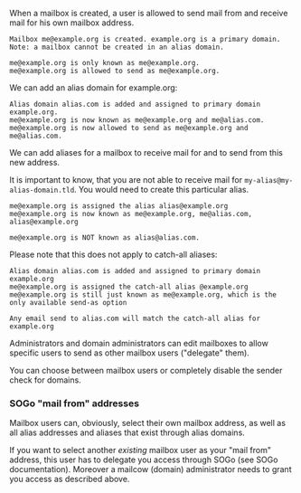 When a mailbox is created, a user is allowed to send mail from and receive mail for his own mailbox address.

    Mailbox me@example.org is created. example.org is a primary domain.
    Note: a mailbox cannot be created in an alias domain.

    me@example.org is only known as me@example.org.
    me@example.org is allowed to send as me@example.org.

We can add an alias domain for example.org:

    Alias domain alias.com is added and assigned to primary domain example.org.
    me@example.org is now known as me@example.org and me@alias.com.
    me@example.org is now allowed to send as me@example.org and me@alias.com.

We can add aliases for a mailbox to receive mail for and to send from this new address.

It is important to know, that you are not able to receive mail for `my-alias@my-alias-domain.tld`. You would need to create this particular alias.

    me@example.org is assigned the alias alias@example.org
    me@example.org is now known as me@example.org, me@alias.com, alias@example.org

    me@example.org is NOT known as alias@alias.com.

Please note that this does not apply to catch-all aliases:

    Alias domain alias.com is added and assigned to primary domain example.org
    me@example.org is assigned the catch-all alias @example.org
    me@example.org is still just known as me@example.org, which is the only available send-as option
    
    Any email send to alias.com will match the catch-all alias for example.org

Administrators and domain administrators can edit mailboxes to allow specific users to send as other mailbox users ("delegate" them).

You can choose between mailbox users or completely disable the sender check for domains.

### SOGo "mail from" addresses

Mailbox users can, obviously, select their own mailbox address, as well as all alias addresses and aliases that exist through alias domains.

If you want to select another _existing_ mailbox user as your "mail from" address, this user has to delegate you access through SOGo (see SOGo documentation). Moreover a mailcow (domain) administrator
needs to grant you access as described above.
